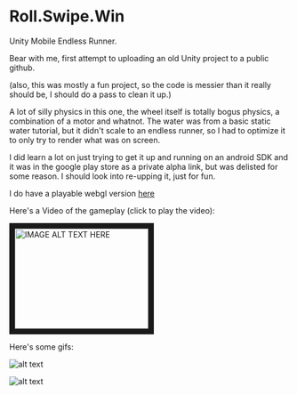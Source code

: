 # Roll.Swipe.Win
Unity Mobile Endless Runner.

Bear with me, first attempt to uploading an old Unity project to a public github.

(also, this was mostly a fun project, so the code is messier than it really should be, I should do a pass to clean it up.)

A lot of silly physics in this one, the wheel itself is totally bogus physics, a combination of a motor and whatnot.  The water was from a basic static water tutorial, but it didn't scale to an endless runner, so I had to optimize it to only try to render what was on screen.

I did learn a lot on just trying to get it up and running on an android SDK and it was in the google play store as a private alpha link, but was delisted for some reason.  I should look into re-upping it, just for fun.

I do have a playable webgl version [here]( http://joshv.itburns.net/RollingWebGL/)

Here's a Video of the gameplay (click to play the video):


<a href="http://www.youtube.com/watch?feature=player_embedded&v=EFnwbIVEqeM
" target="_blank"><img src="http://img.youtube.com/vi/EFnwbIVEqeM/0.jpg" 
alt="IMAGE ALT TEXT HERE" width="240" height="180" border="10" /></a>

Here's some gifs:

![alt text](https://www.gamedev.net/uploads/blogs/monthly_09_2016/blogentry-216013-0-63329800-1474314185.gif "First Gif")

![alt text](https://www.gamedev.net/uploads/blogs/monthly_09_2016/blogentry-216013-0-88397800-1474314387.gif "Second Gif")



